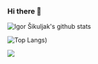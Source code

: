 ### Hi there 👋

![Igor Šikuljak's github stats](https://github-readme-stats.vercel.app/api?username=FmasterofU&count_private=true&show_icons=true&theme=chartreuse-dark)

![Top Langs](https://github-readme-stats.vercel.app/api/top-langs/?username=FmasterofU&layout=compact&count_private=true&show_icons=true&theme=chartreuse-dark))

[<img src="https://img.shields.io/badge/linkedin-%230077B5.svg?&style=for-the-badge&logo=linkedin&logoColor=black" />](https://www.linkedin.com/in/igor-sikuljak/)

<!--
**FmasterofU/FmasterofU** is a ✨ _special_ ✨ repository because its `README.md` (this file) appears on your GitHub profile.

Here are some ideas to get you started:

- 🔭 I’m currently working on ...
- 🌱 I’m currently learning ...
- 👯 I’m looking to collaborate on ...
- 🤔 I’m looking for help with ...
- 💬 Ask me about ...
- 📫 How to reach me: ...
- 😄 Pronouns: ...
- ⚡ Fun fact: ...
-->
